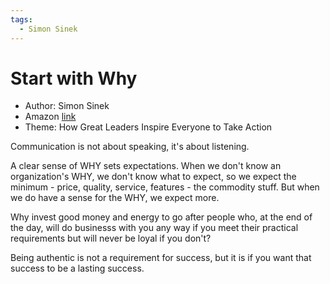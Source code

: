 ```yaml
---
tags:
  - Simon Sinek
---
```


# Start with Why

- Author: Simon Sinek
- Amazon [link](https://a.co/d/73zmSe4)
- Theme: How Great Leaders Inspire Everyone to Take Action

Communication is not about speaking, it's about listening.

A clear sense of WHY sets expectations. When we don't know an organization's WHY, we don't know what to expect, so we expect the minimum - price, quality, service, features - the commodity stuff. But when we do have a sense for the WHY, we expect more.

Why invest good money and energy to go after people who, at the end of the day, will do businesss with you any way if you meet their practical requirements but will never be loyal if you don't?

Being authentic is not a requirement for success, but it is if you want that success to be a lasting success.
